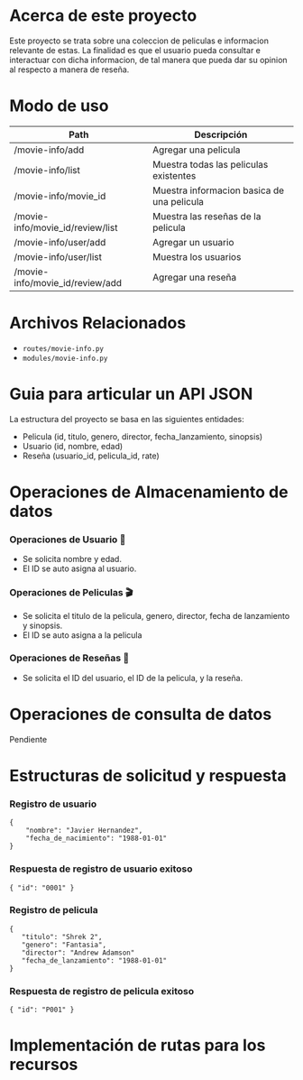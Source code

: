 # Acerca de este proyecto

Este proyecto se trata sobre una coleccion de peliculas e informacion
relevante de estas. La finalidad es que el usuario pueda consultar e interactuar
con dicha informacion, de tal manera que pueda dar su opinion
al respecto a manera de reseña.

# Modo de uso

| Path                  | Descripción |
| --------------------- | ----------- |
|  /movie-info/add|   Agregar una pelicula
|  /movie-info/list         |   Muestra todas las peliculas existentes    
|  /movie-info/movie_id         |   Muestra informacion basica de una pelicula
|  /movie-info/movie_id/review/list          |  Muestra las reseñas de la pelicula
|  /movie-info/user/add|   Agregar un usuario         
|  /movie-info/user/list   | Muestra los usuarios        |
|  /movie-info/movie_id/review/add|   Agregar una reseña

# Archivos Relacionados

- `routes/movie-info.py`
- `modules/movie-info.py`

# Guia para articular un API JSON

La estructura del proyecto se basa en las siguientes entidades:

- Pelicula (id, titulo, genero, director, fecha_lanzamiento, sinopsis)
- Usuario (id, nombre, edad)
- Reseña (usuario_id, pelicula_id, rate)

# Operaciones de Almacenamiento de datos

### Operaciones de  Usuario :man:
- Se solicita nombre y edad.
- El ID se auto asigna al usuario.

### Operaciones de Peliculas :clapper:
- Se solicita el titulo de la pelicula, genero, director, fecha de lanzamiento y sinopsis.
- El ID se auto asigna a la pelicula

### Operaciones de Reseñas :page_facing_up:
- Se solicita el ID del usuario, el ID de la pelicula, y la reseña.

# Operaciones de consulta de datos
Pendiente

# Estructuras de solicitud y respuesta
### Registro de usuario
```
{
    "nombre": "Javier Hernandez",
    "fecha_de_nacimiento": "1988-01-01"
}

```
### Respuesta de registro de usuario exitoso
```
{ "id": "0001" }
```

### Registro de pelicula
```
{
   "titulo": "Shrek 2",
   "genero": "Fantasia",
   "director": "Andrew Adamson"
   "fecha_de_lanzamiento": "1988-01-01"
}
```
### Respuesta de registro de pelicula exitoso
```
{ "id": "P001" }
```

# Implementación de rutas para los recursos
